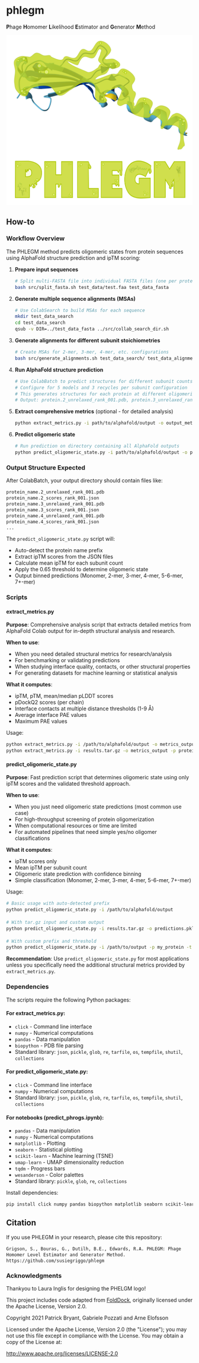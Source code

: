 # phlegm
**P**hage **H**omomer **L**ikelihood **E**stimator and **G**enerator **M**ethod 
<p align="center">
  <img src="https://github.com/susiegriggo/phlegm/blob/main/phlegm.png" width="600" title="phlegm logo" alt="phlegm logo">
</p> 

## How-to

### Workflow Overview
The PHLEGM method predicts oligomeric states from protein sequences using AlphaFold structure prediction and ipTM scoring:

1. **Prepare input sequences**
   ```bash
   # Split multi-FASTA file into individual FASTA files (one per protein)
   bash src/split_fasta.sh test_data/test.faa test_data_fasta
   ```

2. **Generate multiple sequence alignments (MSAs)**
   ```bash
   # Use ColabSearch to build MSAs for each sequence
   mkdir test_data_search
   cd test_data_search
   qsub -v DIR=../test_data_fasta ../src/collab_search_dir.sh
   ```

3. **Generate alignments for different subunit stoichiometries**
   ```bash
   # Create MSAs for 2-mer, 3-mer, 4-mer, etc. configurations
   bash src/generate_alignments.sh test_data_search/ test_data_alignments
   ```

4. **Run AlphaFold structure prediction**
   ```bash
   # Use ColabBatch to predict structures for different subunit counts
   # Configure for 5 models and 3 recycles per subunit configuration
   # This generates structures for each protein at different oligomeric states
   # Output: protein.2_unrelaxed_rank_001.pdb, protein.3_unrelaxed_rank_001.pdb, etc.
   ```

5. **Extract comprehensive metrics** (optional - for detailed analysis)
   ```bash
   python extract_metrics.py -i path/to/alphafold/output -o output_metrics
   ```

6. **Predict oligomeric state**
   ```bash
   # Run prediction on directory containing all AlphaFold outputs
   python predict_oligomeric_state.py -i path/to/alphafold/output -o predictions.pkl
   ```

### Output Structure Expected
After ColabBatch, your output directory should contain files like:
```
protein_name.2_unrelaxed_rank_001.pdb
protein_name.2_scores_rank_001.json
protein_name.3_unrelaxed_rank_001.pdb  
protein_name.3_scores_rank_001.json
protein_name.4_unrelaxed_rank_001.pdb
protein_name.4_scores_rank_001.json
...
```

The `predict_oligomeric_state.py` script will:
- Auto-detect the protein name prefix
- Extract ipTM scores from the JSON files
- Calculate mean ipTM for each subunit count
- Apply the 0.65 threshold to determine oligomeric state
- Output binned predictions (Monomer, 2-mer, 3-mer, 4-mer, 5-6-mer, 7+-mer)

### Scripts

#### extract_metrics.py
**Purpose**: Comprehensive analysis script that extracts detailed metrics from AlphaFold Colab output for in-depth structural analysis and research.

**When to use**: 
- When you need detailed structural metrics for research/analysis
- For benchmarking or validating predictions
- When studying interface quality, contacts, or other structural properties
- For generating datasets for machine learning or statistical analysis

**What it computes**:
- ipTM, pTM, mean/median pLDDT scores
- pDockQ2 scores (per chain)
- Interface contacts at multiple distance thresholds (1-9 Å)
- Average interface PAE values
- Maximum PAE values

Usage:
```bash
python extract_metrics.py -i /path/to/alphafold/output -o metrics_output
python extract_metrics.py -i results.tar.gz -o metrics_output -p protein_name
```

#### predict_oligomeric_state.py
**Purpose**: Fast prediction script that determines oligomeric state using only ipTM scores and the validated threshold approach.

**When to use**:
- When you just need oligomeric state predictions (most common use case)
- For high-throughput screening of protein oligomerization
- When computational resources or time are limited
- For automated pipelines that need simple yes/no oligomer classifications

**What it computes**:
- ipTM scores only
- Mean ipTM per subunit count
- Oligomeric state prediction with confidence binning
- Simple classification (Monomer, 2-mer, 3-mer, 4-mer, 5-6-mer, 7+-mer)

Usage:
```bash
# Basic usage with auto-detected prefix
python predict_oligomeric_state.py -i /path/to/alphafold/output

# With tar.gz input and custom output
python predict_oligomeric_state.py -i results.tar.gz -o predictions.pkl

# With custom prefix and threshold
python predict_oligomeric_state.py -i /path/to/output -p my_protein -t 0.7 -o results.pkl
```

**Recommendation**: Use `predict_oligomeric_state.py` for most applications unless you specifically need the additional structural metrics provided by `extract_metrics.py`.

### Dependencies

The scripts require the following Python packages:

#### For extract_metrics.py:
- `click` - Command line interface
- `numpy` - Numerical computations
- `pandas` - Data manipulation
- `biopython` - PDB file parsing
- Standard library: `json`, `pickle`, `glob`, `re`, `tarfile`, `os`, `tempfile`, `shutil`, `collections`

#### For predict_oligomeric_state.py:
- `click` - Command line interface  
- `numpy` - Numerical computations
- Standard library: `json`, `pickle`, `glob`, `re`, `tarfile`, `os`, `tempfile`, `shutil`, `collections`

#### For notebooks (predict_phrogs.ipynb):
- `pandas` - Data manipulation
- `numpy` - Numerical computations
- `matplotlib` - Plotting
- `seaborn` - Statistical plotting
- `scikit-learn` - Machine learning (TSNE)
- `umap-learn` - UMAP dimensionality reduction
- `tqdm` - Progress bars
- `wesanderson` - Color palettes
- Standard library: `pickle`, `glob`, `re`, `collections`

Install dependencies:
```bash
pip install click numpy pandas biopython matplotlib seaborn scikit-learn umap-learn tqdm wesanderson
```

## Citation

If you use PHLEGM in your research, please cite this repository:

```
Grigson, S., Bouras, G., Dutilh, B.E., Edwards, R.A. PHLEGM: Phage Homomer Level Estimator and Generator Method. 
https://github.com/susiegriggo/phlegm
```

### Acknowledgments

Thankyou to Laura Inglis for designing the PHELGM logo! 

This project includes code adapted from [FoldDock](https://gitlab.com/ElofssonLab/FoldDock), originally licensed under the Apache License, Version 2.0.

Copyright 2021 Patrick Bryant, Gabriele Pozzati and Arne Elofsson

Licensed under the Apache License, Version 2.0 (the "License");
you may not use this file except in compliance with the License.
You may obtain a copy of the License at:

   http://www.apache.org/licenses/LICENSE-2.0
